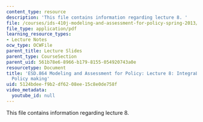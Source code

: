 ```yaml
---
content_type: resource
description: 'This file contains information regarding lecture 8. '
file: /courses/ids-410j-modeling-and-assessment-for-policy-spring-2013/5124bdeef9b2df6208ee15c8e0de758f_MITESD_864S13_lecture8.pdf
file_type: application/pdf
learning_resource_types:
- Lecture Notes
ocw_type: OCWFile
parent_title: Lecture Slides
parent_type: CourseSection
parent_uid: 561b78e6-8966-b179-8155-054920743a0e
resourcetype: Document
title: 'ESD.864 Modeling and Assessment for Policy: Lecture 8: IntegraLng Models and
  Policy making'
uid: 5124bdee-f9b2-df62-08ee-15c8e0de758f
video_metadata:
  youtube_id: null
---
```

This file contains information regarding lecture 8. 

